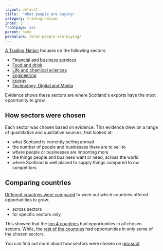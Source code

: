 ```yaml
---
layout: default
title:  "What people are buying"
category: trading-nation
index: 2
frontpage: yes
parent: home
permalink: /what-people-are-buying/
---
```


[A Trading Nation](https://www.gov.scot/publications/scotland-a-trading-nation/) focuses on the following sectors:

*	[Financial and business services](https://tradingnation.mygov.scot/sectors/financial-and-business/)
*	[Food and drink](https://tradingnation.mygov.scot/sectors/food-and-drink/)  
*	[Life and chemical sciences](https://tradingnation.mygov.scot/sectors/science/)  
*	[Engineering](https://tradingnation.mygov.scot/sectors/engineering/)  
*	[Energy](https://tradingnation.mygov.scot/sectors/energy/)  
*	[Technology, Digital and Media](https://tradingnation.mygov.scot/sectors/technology/)

Evidence shows these sectors are where Scotland's exports have the most opportunity to grow.

## How sectors were chosen
Each sector was chosen based on evidence. This evidence drew on a range of quantitative and qualitative sources, that looked at:

* what Scotland is currently selling abroad
* the number of people and businesses there are to sell to
* where people or businesses are importing more
* the things people and business want or need, across the world
* where Scotland is well placed to supply things compared to our competitors

## Comparing countries
[Different countries were compared](https://tradingnation.mygov.scot/country-profiles/) to work out which countries offered opportunities to grow:

* across sectors
* for specific sectors only

This showed that the [top 4 countries](https://tradingnation.mygov.scot/where-things-are-being-bought/) had opportunities in all chosen sectors. While, the [rest of the countries](https://tradingnation.mygov.scot/where-things-are-being-bought/) had opportunities in only some of the chosen sectors.


You can find out more about how sectors were chosen on [gov.scot](https://www.gov.scot/publications/scotland-a-trading-nation/)

